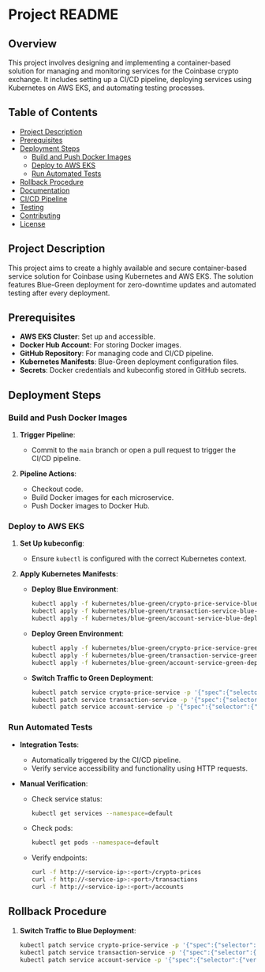# Project README

## Overview

This project involves designing and implementing a container-based solution for managing and monitoring services for the Coinbase crypto exchange. It includes setting up a CI/CD pipeline, deploying services using Kubernetes on AWS EKS, and automating testing processes.

## Table of Contents

- [Project Description](#project-description)
- [Prerequisites](#prerequisites)
- [Deployment Steps](#deployment-steps)
  - [Build and Push Docker Images](#build-and-push-docker-images)
  - [Deploy to AWS EKS](#deploy-to-aws-eks)
  - [Run Automated Tests](#run-automated-tests)
- [Rollback Procedure](#rollback-procedure)
- [Documentation](#documentation)
- [CI/CD Pipeline](#cicd-pipeline)
- [Testing](#testing)
- [Contributing](#contributing)
- [License](#license)

## Project Description

This project aims to create a highly available and secure container-based service solution for Coinbase using Kubernetes and AWS EKS. The solution features Blue-Green deployment for zero-downtime updates and automated testing after every deployment.

## Prerequisites

- **AWS EKS Cluster**: Set up and accessible.
- **Docker Hub Account**: For storing Docker images.
- **GitHub Repository**: For managing code and CI/CD pipeline.
- **Kubernetes Manifests**: Blue-Green deployment configuration files.
- **Secrets**: Docker credentials and kubeconfig stored in GitHub secrets.

## Deployment Steps

### Build and Push Docker Images

1. **Trigger Pipeline**:
   - Commit to the `main` branch or open a pull request to trigger the CI/CD pipeline.

2. **Pipeline Actions**:
   - Checkout code.
   - Build Docker images for each microservice.
   - Push Docker images to Docker Hub.

### Deploy to AWS EKS

1. **Set Up kubeconfig**:
   - Ensure `kubectl` is configured with the correct Kubernetes context.

2. **Apply Kubernetes Manifests**:
   - **Deploy Blue Environment**:
     ```bash
     kubectl apply -f kubernetes/blue-green/crypto-price-service-blue-deployment.yaml --namespace=default
     kubectl apply -f kubernetes/blue-green/transaction-service-blue-deployment.yaml --namespace=default
     kubectl apply -f kubernetes/blue-green/account-service-blue-deployment.yaml --namespace=default
     ```
   - **Deploy Green Environment**:
     ```bash
     kubectl apply -f kubernetes/blue-green/crypto-price-service-green-deployment.yaml --namespace=default
     kubectl apply -f kubernetes/blue-green/transaction-service-green-deployment.yaml --namespace=default
     kubectl apply -f kubernetes/blue-green/account-service-green-deployment.yaml --namespace=default
     ```
   - **Switch Traffic to Green Deployment**:
     ```bash
     kubectl patch service crypto-price-service -p '{"spec":{"selector":{"version":"green"}}}' --namespace=default
     kubectl patch service transaction-service -p '{"spec":{"selector":{"version":"green"}}}' --namespace=default
     kubectl patch service account-service -p '{"spec":{"selector":{"version":"green"}}}' --namespace=default
     ```

### Run Automated Tests

- **Integration Tests**:
  - Automatically triggered by the CI/CD pipeline.
  - Verify service accessibility and functionality using HTTP requests.

- **Manual Verification**:
  - Check service status:
    ```bash
    kubectl get services --namespace=default
    ```
  - Check pods:
    ```bash
    kubectl get pods --namespace=default
    ```
  - Verify endpoints:
    ```bash
    curl -f http://<service-ip>:<port>/crypto-prices
    curl -f http://<service-ip>:<port>/transactions
    curl -f http://<service-ip>:<port>/accounts
    ```

## Rollback  Procedure

1. **Switch Traffic to Blue Deployment**:
   ```bash
   kubectl patch service crypto-price-service -p '{"spec":{"selector":{"version":"blue"}}}' --namespace=default
   kubectl patch service transaction-service -p '{"spec":{"selector":{"version":"blue"}}}' --namespace=default
   kubectl patch service account-service -p '{"spec":{"selector":{"version":"blue"}}}' --namespace=default

 